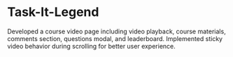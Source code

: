 # Task-It-Legend
Developed a course video page including video playback, course materials, comments section, questions modal, and leaderboard. Implemented sticky video behavior during scrolling for better user experience.
